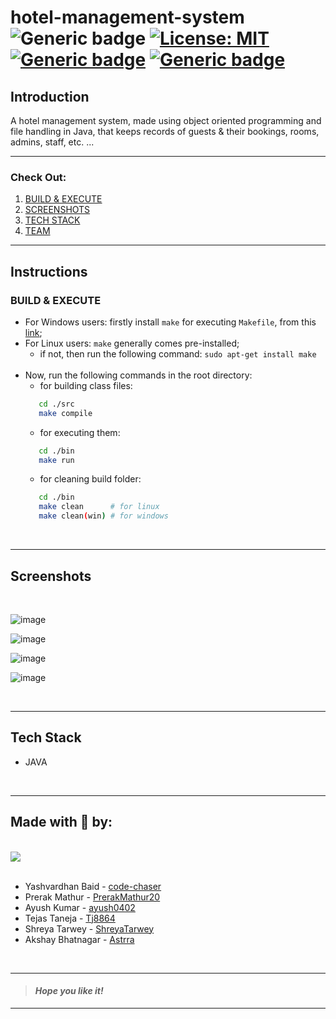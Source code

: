 # hotel-management-system &nbsp; ![Generic badge](https://img.shields.io/badge/Semester-Project-red.svg) [![License: MIT](https://img.shields.io/badge/License-MIT-yellow.svg)](https://github.com/code-chaser/hotel-management-system/blob/main/LICENSE) [![Generic badge](https://img.shields.io/badge/See-Team-blue.svg)](#made-with--by) [![Generic badge](https://img.shields.io/badge/Download-Code-purple.svg)](https://github.com/code-chaser/hotel-management-system/archive/refs/heads/main.zip)
## Introduction 
A hotel management system, made using object oriented programming and file handling in Java, that keeps records of guests & their bookings, rooms, admins, staff, etc. ...
___
### Check Out:
1. [BUILD & EXECUTE](#build--execute)
2. [SCREENSHOTS](#screenshots)
3. [TECH STACK](#tech-stack)
4. [TEAM](#made-with--by)
___
## Instructions
### BUILD & EXECUTE
- For Windows users: firstly install ` make ` for executing ` Makefile `, from this [link](https://stackoverflow.com/questions/32127524/how-to-install-and-use-make-in-windows);
- For Linux users: ` make ` generally comes pre-installed;
   - if not, then run the following command: ` sudo apt-get install make `
   <br>
- Now, run the following commands in the root directory:
   - for building class files: 
  ```bash
     cd ./src
     make compile
  ```
   - for executing them:
  ```bash
     cd ./bin
     make run
  ```
   - for cleaning build folder:
  ```bash
     cd ./bin
     make clean      # for linux
     make clean(win) # for windows
  ```

<br>

___
## Screenshots

<br>

<!-- screenshots here -->

![image](https://user-images.githubusercontent.com/63065397/156932685-a33e3d71-15a8-47ed-b9ed-aec46e3e4110.png)



![image](https://user-images.githubusercontent.com/63065397/156932738-caa72485-5b88-492c-b7dc-9969872f870c.png)



![image](https://user-images.githubusercontent.com/63065397/156932782-0d516ffa-fc0a-4798-b792-d6f72ee75be4.png)



![image](https://user-images.githubusercontent.com/63065397/156932854-433dfc5c-5e9b-428c-970a-d1cf3fc63fa3.png)



<br>

___
## Tech Stack
- JAVA


<br>

___




## Made with 🤍 by:

<br>
<a href="https://github.com/code-chaser/hotel-management-system/graphs/contributors">
  <img src="https://contrib.rocks/image?repo=code-chaser/hotel-management-system" />
</a>
<br>
<br>

- Yashvardhan Baid - [code-chaser](https://github.com/code-chaser)
- Prerak Mathur - [PrerakMathur20](https://github.com/PrerakMathur20)
- Ayush Kumar - [ayush0402](https://github.com/ayush0402)
- Tejas Taneja - [Tj8864](https://github.com/Tj8864)
- Shreya Tarwey - [ShreyaTarwey](https://github.com/ShreyaTarwey)
- Akshay Bhatnagar - [Astrra](https://github.com/Astrra)


<br>

___
> #### _*Hope you like it!*_
___
